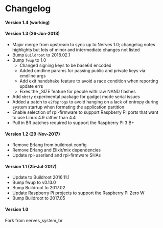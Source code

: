 # Changelog

#### Version 1.4 (working)

#### Version 1.3 (26-Jun-2018)
* Major merge from upstream to sync up to Nerves 1.0; changelog notes highlights
  but lots of minor and intermediate changes not listed
* Bump `Buildroot` to 2018.02.1
* Bump `fwup` to 1.0
   - Changed signing keys to be base64 encoded
   - Added cmdline params for passing public and private keys via cmdline args
   - Add exit handshake feature to avoid a race condition when reporting update errs
   - Fixes the _SIZE feature for people with raw NAND flashes
* Add `nbtty` experimental package for gadget mode serial issues
* Added a patch to `e2fsprogs` to avoid hanging on a lack of entropy during
  system startup when formating the application partition
* Enable selection of rpi-firmware to support Raspberry Pi ports that want
  to use Linux 4.9 rather than 4.4
* Pull in BR patches required to support the Raspberry Pi 3 B+

#### Version 1.2 (29-Nov-2017)
- Remove Erlang from buildroot config
- Remove Erlang and Elixir/mix dependencies
- Update rpi-userland and rpi-firmware SHAs

#### Version 1.1 (25-Jul-2017)
- Update to Buildroot 2016.11.1
- Bump fwup to v0.13.0
- Bump Buildroot to 2017.02
- Update Raspberry Pi projects to support the Raspberry Pi Zero W
- Bump Buildroot to 2017.05

#### Version 1.0
Fork from nerves_system_br
